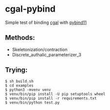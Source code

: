 # cgal-pybind

Simple test of binding [cgal](http://cgal.org) with [pybind11](https://pybind11.readthedocs.io)

## Methods:
* Skeletonization/contraction
* Discrete_authalic_parameterizer_3

## Trying:
    $ sh build.sh
    $ cd examples
    $ python3 -mvenv venv
    $ venv/bin/pip install -U pip setuptools wheel
    $ venv/bin/pip install -r requirements.txt
    $ venv/bin/python test.py
